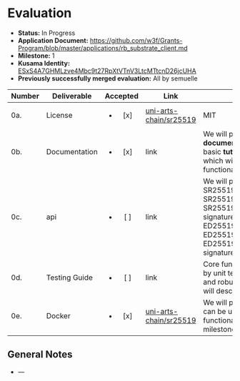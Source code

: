 # Evaluation

- **Status:** In Progress
- **Application Document:**  https://github.com/w3f/Grants-Program/blob/master/applications/rb_substrate_client.md
- **Milestone:** 1
- **Kusama Identity:** [ESxS4A7GHMLzve4Mbc9t27RpXtVTnV3LtcMTtcnD26jcUHA](https://polkascan.io/pre/kusama/account/ESxS4A7GHMLzve4Mbc9t27RpXtVTnV3LtcMTtcnD26jcUHA)
- **Previously successfully merged evaluation:** All by semuelle

| Number | Deliverable | Accepted | Link | Evaluation Notes |
| ------ | ----------- | :------: | ---- |----------------- |
| 0a. | License | <ul><li>[x] </li></ul> | [uni-arts-chain/sr25519](https://github.com/uni-arts-chain/sr25519/blob/dfba6faf414c5c8132378aad3dd3d35e07051107/LICENSE.txt) | MIT |
| 0b. | Documentation | <ul><li>[x] </li></ul> | link | We will provide both **inline documentation** of the code and a basic **tutorial** that run the code, which will show how the new functionality works. |
| 0c. | api | <ul><li>[ ] </li></ul> | link | We will provide SR25519.keypair_from_seed(seed), SR25519.sign(message, keypair), SR25519.verify(address, message, signature_result), ED25519.keypair_from_seed(seed), ED25519.sign(message, keypair), ED25519.verify(address, message, signature_result)
| 0d. | Testing Guide | <ul><li>[ ] </li></ul> | link | Core functions will be fully covered by unit tests to ensure functionality and robustness. In the guide, we will describe how to run these tests. |
| 0e. | Docker | <ul><li>[x] </li></ul> | [uni-arts-chain/sr25519](https://github.com/uni-arts-chain/sr25519/blob/dfba6faf414c5c8132378aad3dd3d35e07051107/Dockerfile) | We will provide a Dockerfile(s) that can be used to test all the functionality delivered with this milestone. |

## General Notes

- —
